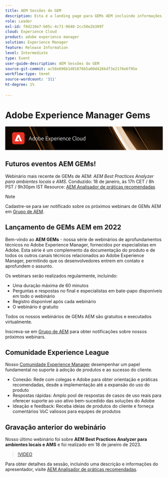 ```yaml
---
title: AEM Sessões do GEM
description: Esta é a landing page para GEMs AEM incluindo informações sobre a série de webinários e informações de registro, webinars anteriores e futuros
role: Leader
exl-id: f8d210e7-b05c-4c71-9640-2cc50e2b309f
cloud: Experience Cloud
product: adobe experience manager
solution: Experience Manager
feature: Release Information
level: Intermediate
type: Event
user-guide-description: AEM Sessões do GEM
source-git-commit: ac58e896b1d01876b5a00d426bdf3e2176e6f95e
workflow-type: tm+mt
source-wordcount: '311'
ht-degree: 1%

---
```


# Adobe Experience Manager Gems

<img alt="Experiências digitais" src="./assets/ADX_Gems.png"/>

## Futuros eventos AEM GEMs!

<!---  Remove the comment marks, and put the upcoming event in the below table

<table style="max-width: 1214px;">
<tr>
  <td style="vertical-align: top;">
    <a href="https://www.youtube.com/watch?v=f1T9XU9TCJU">
      <img alt="Experience League LIVE Oct 25" src="assets/Oct25_2022_exl_live_banner_web_1920_WebBanner.png">
    </a>
    <div>
      <a href="https://www.youtube.com/watch?v=f1T9XU9TCJU">
        <strong>Deliver the right offer at the right time with decision management</strong>
      </a>
      <br/><em>with Sandra Hausmann, Ben Tepfer, Brandon Poyfair, and Jason Hickey</em>
      <br/><em>October 25, 2022</em>
    </div>
  </td>
</tr>
</table>

--->
Webinário mais recente de GEMs de AEM: *AEM Best Practices Analyzer para ambientes locais e AMS*.
Conduzido: 18 de janeiro, às 17h CET / 8h PST / 9h30pm IST Resource: [AEM Analisador de práticas recomendadas](/help/gems2023/aem-best-practices-analyzer.md)

>[!NOTE]
>
> Cadastre-se para ser notificado sobre os próximos webinars de GEMs AEM em [Grupo de AEM](https://aem-augs.adobe.com/).

## Lançamento de GEMs AEM em 2022

Bem-vindo ao **AEM GEMs** - nossa série de webinários de aprofundamentos técnicos no Adobe Experience Manager, fornecidos por especialistas em Adobe. Esta série é um complemento da documentação do produto e de todos os outros canais técnicos relacionados ao Adobe Experience Manager, permitindo que os desenvolvedores entrem em contato e aprofundem o assunto.

Os webinars serão realizados regularmente, incluindo:

* Uma duração máxima de 60 minutos
* Perguntas e respostas no final e especialistas em bate-papo disponíveis em todo o webinário
* Registro disponível após cada webinário
* O webinário é gratuito

Todos os nossos webinários de GEMs AEM são gratuitos e executados virtualmente.

Inscreva-se em [Grupo de AEM](https://aem-augs.adobe.com/) para obter notificações sobre nossos próximos webinars.

## Comunidade Experience League

Nosso [Comunidade Experience Manager](https://experienceleaguecommunities.adobe.com/t5/adobe-experience-manager/ct-p/adobe-experience-manager-community) desempenhar um papel fundamental no suporte à adoção de produtos e ao sucesso do cliente.

* Conexão: Rede com colegas e Adobe para obter orientação e práticas recomendadas, desde a implementação até a expansão do uso do produto
* Respostas rápidas: Amplo pool de respostas de casos de uso reais para oferecer suporte ao uso ativo bem-sucedido das soluções do Adobe
* Ideação e feedback: Receba ideias de produtos do cliente e forneça comentários VoC valiosos para equipes de produtos

## Gravação anterior do webinário

Nosso último webinário foi sobre **AEM Best Practices Analyzer para ambientes locais e AMS** e foi realizado em 18 de janeiro de 2023.

>[!VIDEO](https://video.tv.adobe.com/v/3413364/)

Para obter detalhes da sessão, incluindo uma descrição e informações do apresentador, visite [AEM Analisador de práticas recomendadas](/help/gems2023/aem-best-practices-analyzer.md).
